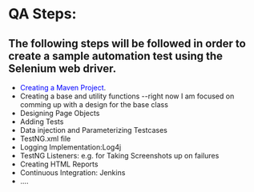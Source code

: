 # QA Steps:

## The following steps will be followed in order to create a sample automation test using the Selenium web driver.

*   <span style="color:blue">Creating a Maven Project</span>.
*   Creating a base and utility functions --right now I am focused on comming up with a design for the base class
*   Designing Page Objects
*   Adding Tests
*   Data injection and Parameterizing Testcases
*   TestNG.xml file
*   Logging Implementation:Log4j
*   TestNG Listeners: e.g. for Taking Screenshots up on failures
*   Creating HTML Reports
*   Continuous Integration: Jenkins
*   ....
